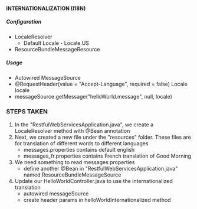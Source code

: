 #### INTERNATIONALIZATION (I18N)

##### Configuration
- LocaleResolver
    - Default Locale - Locale.US
- ResourceBundleMessageResource

##### Usage
- Autowired MessageSource
- @RequestHeader(value = "Accept-Language", required = false) Locale locale
- messageSource.getMessage("helloWorld.message", null, locale)

### STEPS TAKEN
1. In the "RestfulWebServicesApplication.java", we create a LocaleResolver method with @Bean annotation
2. Next, we created a new file under the "resources" folder. These files are for translation of different words to different languages
   - messages.properties contains default english
   - messages_fr.properties contains French translation of Good Morning
3. We need something to read messages properties
   - define another @Bean in "RestfulWebServicesApplication.java" named ResourceBundleMessageSource
4. Update our HelloWorldController.java to use the internationalized translation
   - autowired messageSource
   - create header params in helloWorldInternationalized method
